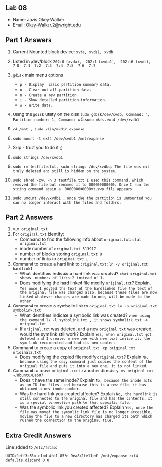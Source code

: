 ## Lab 08

- Name: Javis Okey-Walker
- Email: Okey-Walker.2@wright.edu

## Part 1 Answers

1. Current Mounted block device: `xvda, xvda1, xvdb `
2. Listed in /dev/block
`202:0 (xvda),  202:1 (xvda1),  202:16 (xvdb),  7:0  7:1  7:2  7:3  7:4  7:5  7:6  7:7`

3. `gdisk` main menu options
   - `p - Display  basic partition summary data.`
   - `o - Clear out all partition data. `
   - `n - Create a new partition`
   - `i - Show detailed partition information.`
   - `w - Write data.`
4. Using the `gdisk` utility on the disk:` sudo gdisk/dev/xvdb, Command: n, Partition number: 1, Command: w `
5.` sudo mkfs.ext4 /dev/xvdb1 `
6. ` cd /mnt , sudo /bin/mkdir expanse `
7. `sudo mount -t ext4 /dev/xvdb1 /mnt/expanse`
8. Skip - trust you to do it ;)
9. `sudo strings /dev/xvdb1`
10. `sudo rm testfile.txt, sudo strings /dev/xvdbq. The file was not truly deleted and still is hidden on the system.`
11. `sudo shred -zvu -n 3 testfile.txt
I used this command, which removed the file but renamed it to 000000000000. Once I run the string command again a  000000000000xt.swp file appears.`
12. `sudo umount /dev/xvdb1 , once the the partition is unmounted you can no longer interact with the files and folders.`

## Part 2 Answers

1. `vim original.txt`
2. For `original.txt` identify:
   - Command to find the following info about `original.txt`: `stat original.txt`
   - inode number of `original.txt`: `513917`
   - number of blocks storing `original.txt`: `8`
   - number of links to `original.txt`: `1`
3. Command to create a hard link to `original.txt`: `ln -v original.txt hardlink1`
   - What identifiers indicate a hard link was created? `stat original.txt shows, numbers of links:2 instead of 1.`
   - Does modifying the hard linked file modify `original.txt`? Explain. `Yes once I edited the text of the hardlinked file the text of the original file was changed also, because these files are now linked whatever changes are made to one, will be made to the other.`
4. Command to create a symbolic link to `original.txt`: `ln -s original.txt symbolink.txt`
   - What identifiers indicate a symbolic link was created?  `when using the command ls -l symbolink.txt , it shows symbolink.txt -> original.txt `
   - If `original.txt` was deleted, and a new `original.txt` was created, would the sym link still work? Explain `Yes, when original.txt got deleted and I created a new one with new text inside it, the sym link reconnected and had its new content`
5. Command to create a copy of `original.txt` ` cp original.txt original2.txt`
   - Does modifying the copied file modify `original.txt`? Explain `No, because using the copy command just copies the content of the original file and puts it into a new one, it is not linked.`
6. Command to move `original.txt` to another directory. `mv original.txt ~/Ubuntu/Lab07`
   - Does it have the same inode? Explain ` No, because the inode acts as an ID for files, and because this is a new file, it has obtained a new inode number. `
   - Was the hard link you created affected? Explain `No, the hardlink is still connected to the original file and has the contents. It is a special connection path to that specific file. `
   - Was the symbolic link you created affected? Explain `Yes, once the file was moved the symbolic link file is no longer accesible, moving the file to a new directory has changed its path which ruined the connection to the original file. `

## Extra Credit Answers

Line added to `/etc/fstab`:

```
UUID="eff3c56b-c1bd-4fe1-852e-9ea8c2fe11ed" /mnt/expanse ext4 defaults,discard 0 0
```

